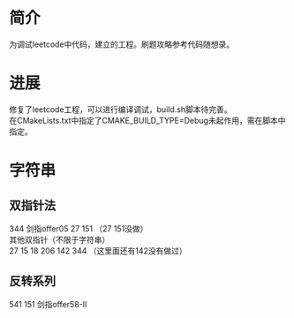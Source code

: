 # 简介
为调试leetcode中代码，建立的工程。刷题攻略参考代码随想录。

# 进展
修复了leetcode工程，可以进行编译调试，build.sh脚本待完善。  
在CMakeLists.txt中指定了CMAKE_BUILD_TYPE=Debug未起作用，需在脚本中指定。  

# 字符串
## 双指针法
344 剑指offer05 27 151  （27 151没做）  
其他双指针（不限于字符串）   
27 15 18 206 142 344 （这里面还有142没有做过） 
## 反转系列
541 151 剑指offer58-II 